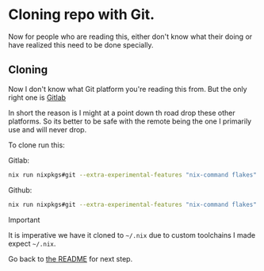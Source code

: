 # Cloning repo with Git.
Now for people who are reading this, either don't know what their doing or have realized this need to be done specially.

## Cloning
Now I don't know what Git platform you're reading this from. But the only right one is [Gitlab](https://gitlab.com)

In short the reason is I might at a point down th road drop these other platforms. So its better to be safe
with the remote being the one I primarily use and will never drop.

To clone run this:

Gitlab:
```sh
nix run nixpkgs#git --extra-experimental-features "nix-command flakes" -- clone https://gitlab.com/<username>/<fork-name> ~/.nix
```

Github:
```sh
nix run nixpkgs#git --extra-experimental-features "nix-command flakes" -- clone https://github.com/<username>/<fork-name> ~/.nix
```

> [!important]
> It is imperative we have it cloned to `~/.nix` due to custom toolchains I made expect `~/.nix`.

Go back to [the README](./README.md) for next step.